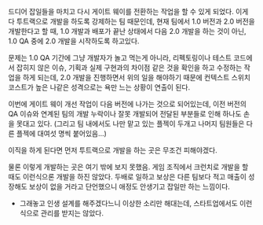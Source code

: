드디어 잡일들을 마치고 다시 게이트 웨이를 전환하는 작업을 할 수 있게 되었다. 이게 다 투트랙으로 개발을 하도록 강제하는 팀 때문인데, 현재 팀에서 1.0 버전과 2.0 버전을 개발한다고 할 때, 1.0 개발과 배포가 끝난 상태에서 다음 2.0 개발을 하는 것이 아닌, 1.0 QA 중에 2.0 개발을 시작하도록 하고있다.

문제는 1.0 QA 기간에 그냥 개발자가 놀고 먹는게 아니라, 리펙토링이나 테스트 코드에서 잡히지 않은 이슈, 기획과 실제 구현과의 차이점 같은 것을 확인을 하고 수정하는 작업을 하게 되는데, 2.0 개발을 진행하면서 위의 일을 해야하기 때문에 컨텍스트 스위치 코스트가 높은 나같은 성격으로는 욕만 느는 상황이 연출이 된다.

이번에 게이트 웨이 개선 작업이 다음 버전에 나가는 것으로 되어있는데, 이전 버전의 QA 이슈와 연계된 팀의 개발 누락이나 잘못 개발되어 전달된 부분들로 인해 하나도 손을 못대고 있다. (그리고 팀 내에서도 나만 맡고 있는 플젝이 두개고 나머지 팀원들은 다른 플젝에 대여섯 명씩 붙어있음...)

이직을 하게 된다면 먼저 투트랙으로 개발을 하는 곳은 무조건 피해야겠다. 

물론 이렇게 개발하는 곳은 여기 밖에 보지 못했음. 게임 조직에서 크런치로 개발을 할 때도 이런식으론 개발을 하진 않았다. 두배로 일하고 보상은 다른 팀보다 적고 매출이 성장해도 보상이 없을 거라고 단언했으니 애정도 안생기고 잡일만 하는 느낌이다.

+ 그래놓고 인생 설계를 해주겠다느니 이상한 소리만 해대는데, 스타트업에서도 이런식으로 관리를 받지는 않았다.
